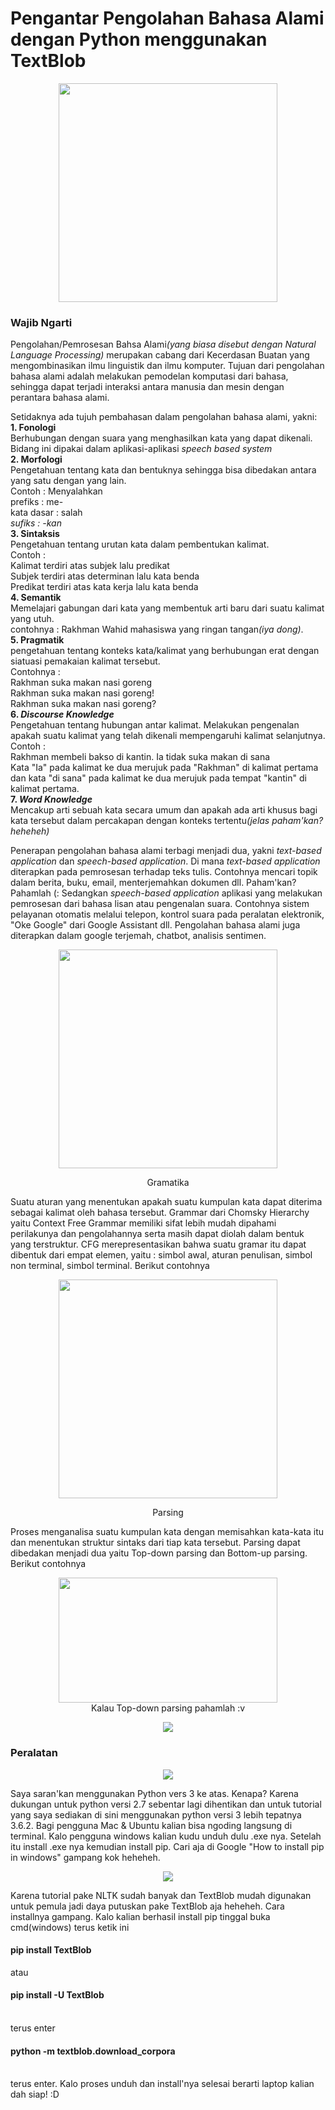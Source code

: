 # Pengantar Pengolahan Bahasa Alami dengan Python menggunakan TextBlob

<p align="center">
<img src="https://memegenerator.net/img/instances/72705299/come-and-do-nlp-join-the-dark-side.jpg" height="350"/></p>

<h3>Wajib Ngarti</h3>
<p>Pengolahan/Pemrosesan Bahsa Alami<i>(yang biasa disebut dengan Natural Language Processing)</i> merupakan cabang dari Kecerdasan Buatan yang mengombinasikan ilmu linguistik dan ilmu komputer. Tujuan dari pengolahan bahasa alami adalah melakukan pemodelan komputasi dari bahasa, sehingga dapat terjadi interaksi antara manusia dan mesin dengan perantara bahasa alami.</p>

<p>Setidaknya ada tujuh pembahasan dalam pengolahan bahasa alami, yakni:<br>
<b>1. Fonologi</b><br>Berhubungan dengan suara yang menghasilkan kata yang dapat dikenali. Bidang ini dipakai dalam aplikasi-aplikasi <i>speech based system</i><br>
<b>2. Morfologi</b><br>Pengetahuan tentang kata dan bentuknya sehingga bisa dibedakan antara yang satu dengan yang lain.<br>Contoh : Menyalahkan <br>prefiks : me-<br>kata dasar : salah<br><i>sufiks : -kan</i><br>
<b>3. Sintaksis</b><br>Pengetahuan tentang urutan kata dalam pembentukan kalimat.<br>Contoh :<br>Kalimat terdiri atas subjek lalu predikat<br>Subjek terdiri atas determinan lalu kata benda<br>Predikat terdiri atas kata kerja lalu kata benda<br>
<b>4. Semantik</b><br>Memelajari gabungan dari kata yang membentuk arti baru dari suatu kalimat yang utuh.<br>contohnya : Rakhman Wahid mahasiswa yang ringan tangan<i>(iya dong)</i>.<br>
<b>5. Pragmatik</b><br>pengetahuan tentang konteks kata/kalimat yang berhubungan erat dengan siatuasi pemakaian kalimat tersebut.<br>Contohnya : <br>Rakhman suka makan nasi goreng<br>Rakhman suka makan nasi goreng!<br>Rakhman suka makan nasi goreng?<br>
<b>6. <i>Discourse Knowledge</i></b><br>Pengetahuan tentang hubungan antar kalimat. Melakukan pengenalan apakah suatu kalimat yang telah dikenali mempengaruhi kalimat selanjutnya.<br>Contoh :<br>Rakhman membeli bakso di kantin. Ia tidak suka makan di sana<br>Kata "Ia" pada kalimat ke dua merujuk pada "Rakhman" di kalimat pertama dan kata "di sana" pada kalimat ke dua merujuk pada tempat "kantin" di kalimat pertama.<br>
<b>7. <i>Word Knowledge</i></b><br>Mencakup arti sebuah kata secara umum dan apakah ada arti khusus bagi kata tersebut dalam percakapan dengan konteks tertentu<i>(jelas paham'kan? heheheh)</i></p>

<p>Penerapan pengolahan bahasa alami terbagi menjadi dua, yakni <i>text-based application</i> dan <i>speech-based application</i>. Di mana <i>text-based application</i> diterapkan pada pemrosesan terhadap teks tulis. Contohnya mencari topik dalam berita, buku, email, menterjemahkan dokumen dll. Paham'kan? Pahamlah (: Sedangkan <i>speech-based application</i> aplikasi yang melakukan pemrosesan dari bahasa lisan atau pengenalan suara. Contohnya sistem pelayanan otomatis melalui telepon, kontrol suara pada peralatan elektronik, "Oke Google" dari Google Assistant dll. Pengolahan bahasa alami juga diterapkan dalam google terjemah, chatbot, analisis sentimen.</p>

<p align="center">
<img src="http://i1.kym-cdn.com/photos/images/newsfeed/000/531/557/a88.jpg" width="350"/></p>

<p align="center">Gramatika</p>
<p>Suatu aturan yang menentukan apakah suatu kumpulan kata dapat diterima sebagai kalimat oleh bahasa tersebut. Grammar dari Chomsky Hierarchy yaitu Context Free Grammar memiliki sifat lebih mudah dipahami perilakunya dan pengolahannya serta masih dapat diolah dalam bentuk yang terstruktur. CFG merepresentasikan bahwa suatu gramar itu dapat dibentuk dari empat elemen, yaitu : simbol awal, aturan penulisan, simbol non terminal, simbol terminal. Berikut contohnya</p>
<p align="center">
<img src="https://lh3.googleusercontent.com/6LZKMcCKb_ObYjrxmhhv3dkC5sQo41Y99DUBr9K_FEyJyF2SHBfHwU3EfyPmLKw4tP4bu_EfmdAcTNWmmUiQlmR3lxUbnbWD7DFtbDfQJmG2CnWiAjgtSVjjRKGVBIACamBmsfjNrf5-ruxfLHxWw_kPbJQedM_uC1tWb6D9SfiIxCVefDbwyYPRb287pXbPAQK5_0YY_FwA3WaABhSlgz26Uym2czBm0Mu9o1PcWcSB_grFlMkqdt1nUazYOg6Pnl6dCSy5hquTFCUXKC3LJyisuHRFR3xCzBaWzn5A-pZuWDM2ywxo55s1My9-gmA72LnOm_CylTDz6wey_CZdP8Zt0g2NO9nwSq-BZcrhnvQgyUAu-J8bLxxUqOxDx-wPCadApvkvOlyDuSdsGPRoxN3jSeJY6exx3h53kHepvcoXEuF3EfALpxbXXoKEajwDawv22nIQzYhcfdMJL-8Aqw_vH2TuKJLmixPEFo_kEpCG2HBXBMTTUuVhpgoLd9tLKRWByDoSPKT6Ykj_ERfhC96Ga-9VFotAu3AyMomrarG3z304iI5L9jVbl4fsEZztXLpUfvE2xiYS85pC35uP0lCKw4Gib4u-pNtn2us=w870-h440-no" width="350"/>
</p>

<p align="center">Parsing</p>
<p>Proses menganalisa suatu kumpulan kata dengan memisahkan kata-kata itu dan menentukan struktur sintaks dari tiap kata tersebut. Parsing dapat dibedakan menjadi dua yaitu Top-down parsing dan Bottom-up parsing. Berikut contohnya</p>
<p align="center">
<img src="https://lh3.googleusercontent.com/1TAqNu18cZ3o98dG-qcdn0Gb355SODkaYaFmQuHQWEQWuxHFmGvo5Vo5pSyfb3sxAnmnHLMQrQbtr_owX6lGvLBXXr-xlnVyy0sYKNUIimPHqL6YjqqC7QVAKqVK-6gB8zeiTBCBV3kgvsHb4YJMruvrsoYRXB6UWb5gbSjQ2uqMKTJo_svKdGbBVabiWQf7ol1ijDboLP9hQUKh1rDLPR-EfEoJuZUaHiloSZxycpjIZRHH-Wrx4_8YwqoMxUv_Ab2ctQJ-gfQbPny-oJsRUdL8WztOZSBRkCZQsIxN8joEfKtU1prFqJ4G55m5HmVAp_pIp3xe07fMb_SGiXhX2wGgShaNovXUxoui6yd-y2wKNzNVQub8OHQ-1oFmWSpRmGXy_Dt1ogtY8y4dPz10K8jqHL2ZDFprGv3Q7mBqTZ8Nm2qrgoKtXzYzASEwTN1vbXubgmOZpLDv-aW01DYMxFDfKANT5Xqq-_ERCBRuaLRLAcoYv6n2--ryzx3lxK6wErOOlFfHunBNII1UfbQH_XhHkJoRC7wgWjaxWsCuQsYUlE_vZgSw2M2iM3aMplD6sKSFN9Qnv-IlBlkWixXuZLMijHN4ayNa8Fn_L8c=w715-h452-no" height="200" width="350" /><br>Kalau Top-down parsing pahamlah :v</p>

<p align="center">
<img src="https://memegenerator.net/img/instances/55005542/thats-all-i-have-to-say-about-that.jpg" /></p>
<h3>Peralatan</h3>
<p align="center">
<img src="https://www.python.org/static/img/python-logo.png" /></p>
<p>Saya saran'kan menggunakan Python vers 3 ke atas. Kenapa? Karena dukungan untuk python versi 2.7 sebentar lagi dihentikan dan untuk tutorial yang saya sediakan di sini menggunakan python versi 3 lebih tepatnya 3.6.2. Bagi pengguna Mac & Ubuntu kalian bisa ngoding langsung di terminal. Kalo pengguna windows kalian kudu unduh dulu .exe nya. Setelah itu install .exe nya kemudian install pip. Cari aja di Google "How to install pip in windows" gampang kok heheheh.</p>
  
<p align="center">
<img src="https://textblob.readthedocs.io/en/dev/_static/textblob-logo.png" /></p>
Karena tutorial pake NLTK sudah banyak dan TextBlob mudah digunakan untuk pemula jadi daya putuskan pake TextBlob aja heheheh. Cara installnya gampang. Kalo kalian berhasil install pip tinggal buka cmd(windows) terus ketik ini<br>
<h4>pip install TextBlob</h4> atau <h4>pip install -U TextBlob</h4><br>terus enter
<h4>python -m textblob.download_corpora</h4><br>terus enter. Kalo proses unduh dan install'nya selesai berarti laptop kalian dah siap! :D 
